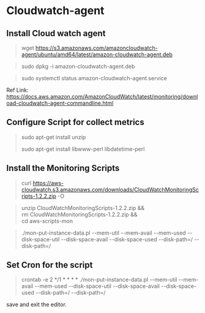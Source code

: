 # Cloudwatch-agent

## Install Cloud watch agent

> wget https://s3.amazonaws.com/amazoncloudwatch-agent/ubuntu/amd64/latest/amazon-cloudwatch-agent.deb

> sudo dpkg -i amazon-cloudwatch-agent.deb

> sudo systemctl status amazon-cloudwatch-agent.service

Ref Link: https://docs.aws.amazon.com/AmazonCloudWatch/latest/monitoring/download-cloudwatch-agent-commandline.html

## Configure Script for collect metrics

> sudo apt-get install unzip
> 
> sudo apt-get install libwww-perl libdatetime-perl

## Install the Monitoring Scripts

> curl https://aws-cloudwatch.s3.amazonaws.com/downloads/CloudWatchMonitoringScripts-1.2.2.zip -O

> unzip CloudWatchMonitoringScripts-1.2.2.zip && \
  rm CloudWatchMonitoringScripts-1.2.2.zip && \
  cd aws-scripts-mon

> ./mon-put-instance-data.pl --mem-util --mem-avail --mem-used --disk-space-util --disk-space-avail --disk-space-used --disk-path=/ --disk-path=/


## Set Cron for the script

> crontab -e
> 2
> */1 * * * * ./mon-put-instance-data.pl --mem-util --mem-avail --mem-used --disk-space-util --disk-space-avail --disk-space-used --disk-path=/ --disk-path=/

save and exit the editor.
